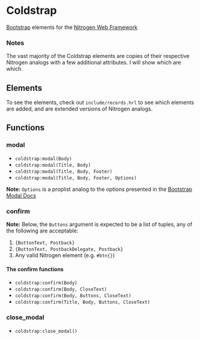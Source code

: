 # Coldstrap

[Bootstrap](http://getbootstrap.com) elements for the [Nitrogen Web Framework](http://nitrogenproject.com)

### Notes

The vast majority of the Coldstrap elements are copies of their respective
Nitrogen analogs with a few additional attributes. I will show which are which.

## Elements

To see the elements, check out `include/records.hrl` to see which elements are
added, and are extended versions of Nitrogen analogs.

## Functions

### modal

* `coldstrap:modal(Body)`
* `coldstrap:modal(Title, Body)`
* `coldstrap:modal(Title, Body, Footer)`
* `coldstrap:modal(Title, Body, Footer, Options)`

**Note:** `Options` is a proplist analog to the options presented in the
[Bootstrap Modal Docs](http://getbootstrap.com/javascript/#modals-options)

### confirm

**Note:** Below, the `Buttons` argument is expected to be a list of tuples, any
of the following are acceptable:

1. `{ButtonText, Postback}`
2. `{ButtonText, PostbackDelegate, Postback}`
3. Any valid Nitrogen element (e.g. `#btn{}`)

#### The confirm functions

* `coldstrap:confirm(Body)`
* `coldstrap:confirm(Body, CloseText)`
* `coldstrap:confirm(Body, Buttons, CloseText)`
* `coldstrap:confirm(Title, Body, Buttons, CloseText)`

### close_modal

* `coldstrap:close_modal()`
